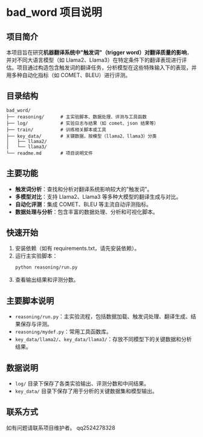 # bad_word 项目说明

## 项目简介

本项目旨在研究**机器翻译系统中"触发词"（trigger word）对翻译质量的影响**，并对不同大语言模型（如 Llama2、Llama3）在特定条件下的翻译表现进行评估。项目通过构造包含触发词的翻译任务，分析模型在这些特殊输入下的表现，并用多种自动化指标（如 COMET、BLEU）进行评测。

## 目录结构

```
bad_word/
├── reasoning/      # 主实验脚本、数据处理、评测与工具函数
├── log/            # 实验日志与结果（如 comet、json 结果等）
├── train/          # 训练相关脚本或工具
├── key_data/       # 关键数据，按模型（llama2、llama3）分类
│   ├── llama2/
│   └── llama3/
└── readme.md       # 项目说明文件
```

## 主要功能

- **触发词分析**：查找和分析对翻译系统影响较大的"触发词"。
- **多模型对比**：支持 Llama2、Llama3 等多种大模型的翻译生成与对比。
- **自动化评测**：集成 COMET、BLEU 等主流自动评测指标。
- **数据处理与分析**：包含丰富的数据处理、分析和可视化脚本。

## 快速开始

1. 安装依赖（如有 requirements.txt，请先安装依赖）。
2. 运行主实验脚本：
   ```bash
   python reasoning/run.py
   ```
3. 查看输出结果和评测分数。

## 主要脚本说明

- `reasoning/run.py`：主实验流程，包括数据加载、触发词处理、翻译生成、结果保存与评测。
- `reasoning/mydef.py`：常用工具函数库。
- `key_data/llama2/`、`key_data/llama3/`：存放不同模型下的关键数据和分析结果。

## 数据说明

- `log/` 目录下保存了各类实验输出、评测分数和中间结果。
- `key_data/` 目录下保存了用于分析的关键数据集和模型输出。

## 联系方式

如有问题请联系项目维护者。
qq2524278328